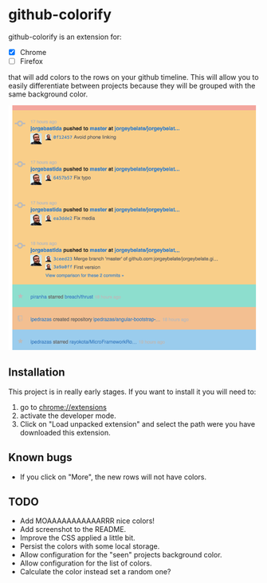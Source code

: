 github-colorify
===============

github-colorify is an extension for:

- [x] Chrome
- [ ] Firefox

that will add colors to the rows on your github timeline. This will allow you
to easily differentiate between projects because they will be grouped with the
same background color.

![example](example.png)

Installation
------------

This project is in really early stages. If you want to install it you will need
to:

1. go to [chrome://extensions](chrome://extensions)
2. activate the developer mode.
3. Click on "Load unpacked extension" and select the path were you have
   downloaded this extension.

Known bugs
----------

- If you click on "More", the new rows will not have colors.

TODO
----
- Add MOAAAAAAAAAAARRR nice colors!
- Add screenshot to the README.
- Improve the CSS applied a little bit.
- Persist the colors with some local storage.
- Allow configuration for the "seen" projects background color.
- Allow configuration for the list of colors.
- Calculate the color instead set a random one?
